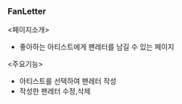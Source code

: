### FanLetter

<페이지소개>

- 좋아하는 아티스트에게 팬레터를 남길 수 있는 페이지

<주요기능>

- 아티스트를 선택하여 팬레터 작성
- 작성한 팬레터 수정,삭제
